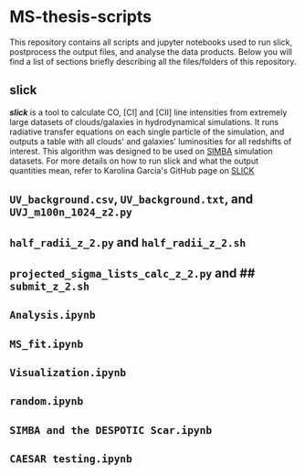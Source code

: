 # MS-thesis-scripts

This repository contains all scripts and jupyter notebooks used to run slick, postprocess the output files, and analyse the data products. Below you will find a list of sections briefly describing all the files/folders of this repository.

## slick

**_slick_** is a tool to calculate CO, [CI] and [CII] line intensities from extremely large datasets of clouds/galaxies in hydrodynamical simulations. It runs radiative transfer equations on each single particle of the simulation, and outputs a table with all clouds' and galaxies' luminosities for all redshifts of interest. This algorithm was designed to be used on [SIMBA](http://simba.roe.ac.uk/) simulation datasets. For more details on how to run slick and what the output quantities mean, refer to Karolina Garcia's GitHub page on [SLICK](https://github.com/karolinagarcia/slick)

## `UV_background.csv`, `UV_background.txt`, and `UVJ_m100n_1024_z2.py`

## `half_radii_z_2.py` and `half_radii_z_2.sh`

## `projected_sigma_lists_calc_z_2.py` and ## `submit_z_2.sh`

## `Analysis.ipynb`

## `MS_fit.ipynb`

## `Visualization.ipynb`

## `random.ipynb`

## `SIMBA and the DESPOTIC Scar.ipynb`

## `CAESAR testing.ipynb`

